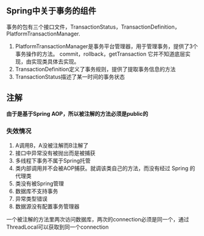 ## Spring中关于事务的组件

事务的包有三个接口文件，TransactionStatus，TransactionDefinition，PlatformTransactionManager.

1. PlatformTransactionManager是事务平台管理器，用于管理事务，提供了3个事务操作的方法。
   	commit，rollback，getTransaction
   它并不知道底层实现，由实现类具体去实现。
2. TransactionDefinition定义了事务规则，提供了提取事务信息的方法
3. TransactionStatus描述了某一时间的事务状态

## 注解

**由于是基于Spring AOP，所以被注解的方法必须是public的**

### 失效情况

1. A调用B，A没被注解而B注解了
2. 接口中异常没有被抛出而是被捕获
3. 多线程下事务不属于Spring托管
4. 类内部调用并不会被AOP捕获。就调该类自己的方法，而没有经过 Spring 的代理类
5. 类没有被Spring管理
6. 数据库不支持事务
7. 异常类型错误
8. 数据源没有配置事务管理器

一个被注解的方法里两次访问数据库，两次的connection必须是同一个，通过ThreadLocal可以获取到同一个connection


